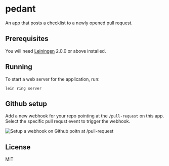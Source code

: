 # pedant

An app that posts a checklist to a newly opened pull request.

## Prerequisites

You will need [Leiningen][] 2.0.0 or above installed.

[leiningen]: https://github.com/technomancy/leiningen

## Running

To start a web server for the application, run:

    lein ring server

## Github setup

Add a new webhook for your repo pointing at the `/pull-request` on this app. Select the specific pull requst event to trigger the webhook.

![Setup a webhook on Github poitn at /pull-request](https://dl.dropboxusercontent.com/u/1038218/deletenot/Webhook_-_https___tomc_pagekite_me_pull-request.png "Webhook setup")

## License

MIT
